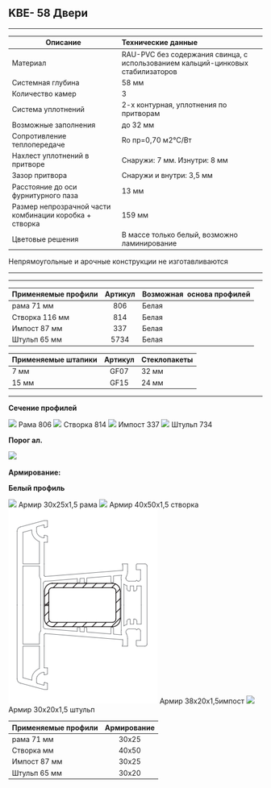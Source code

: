 ## **KBE- 58 Двери**

* * *

| Описание  |  Технические данные |
|----------------|:----------|
|  Материал | RAU-PVC без содержания свинца, с использованием кальций-цинковых стабилизаторов | 
|  Системная глубина | 58 мм | 
|  Количество камер | 3 | 
|  Система уплотнений | 2-х контурная, уплотнения по притворам | 
|  Возможные заполнения | до 32 мм | 
| Сопротивление теплопередаче | Ro пр=0,70 м2°С/Вт |
|  Нахлест уплотнений в притворе | Снаружи: 7 мм. Изнутри: 8 мм | 
|  Зазор притвора | Снаружи и внутри: 3,5 мм | 
|  Расстояние до оси фурнитурного паза | 13 мм | 
|  Размер непрозрачной части комбинации коробка + створка | 159 мм | 
| Цветовые решения | В массе только белый, возможно ламинирование | 

Непрямоугольные и арочные конструкции не изготавливаются

* * *

* * *

| Применяемые профили | Артикул | Возможная  основа профилей |
|----------------|:---------:|:----------|
| рама 71 мм |  806  |  Белая |
| Створка 116 мм  | 814  |  Белая |
| Импост 87 мм | 337 |  Белая |
| Штульп 65 мм | 5734 |  Белая |

| Применяемые штапики | Артикул | Стеклопакеты |
|----------------|:---------:|:----------|
| 7 мм | GF07  |  32 мм |
| 15 мм | GF15 |  24 мм |

* * *

**Сечение профилей**

![](https://raw.githubusercontent.com/blackmixer/help_os/master/kveGut58dveri/media/image1.png)
Рама 806
![](https://raw.githubusercontent.com/blackmixer/help_os/master/kveGut58dveri/media/image2.png)
Створка 814
![](https://raw.githubusercontent.com/blackmixer/help_os/master/kveGut58dveri/media/image3.png)
Импост 337
![](https://raw.githubusercontent.com/blackmixer/help_os/master/kveGut58dveri/media/image4.png)
Штульп 734

**Порог ал.**

![](https://raw.githubusercontent.com/blackmixer/help_os/master/kveGut58dveri/media/image5.png)

**Армирование:**

**Белый профиль**

![](https://raw.githubusercontent.com/blackmixer/help_os/master/kveGut58dveri/media/image6.png)
Армир 30х25х1,5 рама
![](https://raw.githubusercontent.com/blackmixer/help_os/master/kveGut58dveri/media/image7.png)
Армир 40х50х1,5 створка
![](https://github.com/AlexandraEgorovatmk/help_os/blob/master/kveGut58dveri/media/100.png)
Армир 38x20x1,5импост
![](https://raw.githubusercontent.com/blackmixer/help_os/master/kveGut58dveri/media/image9.png)
Армир 30x20x1,5 штульп

| Применяемые профили | Армирование | 
|----------------|:---------:|
| рама 71 мм | 30х25 | 
| Створка мм | 40х50 | 
| Импост 87 мм | 30х25 | 
| Штульп 65 мм | 30x20 |
